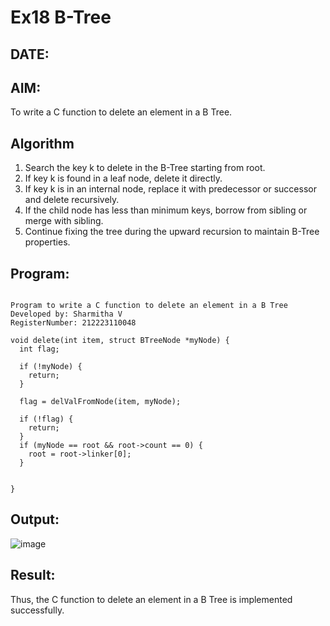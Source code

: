 # Ex18 B-Tree
## DATE:
## AIM:
To write a C function to delete an element in a B Tree.
## Algorithm
1. Search the key k to delete in the B-Tree starting from root.
2. If key k is found in a leaf node, delete it directly.
3. If key k is in an internal node, replace it with predecessor or successor and delete recursively.
4. If the child node has less than minimum keys, borrow from sibling or merge with sibling.
5. Continue fixing the tree during the upward recursion to maintain B-Tree properties. 

## Program:
```

Program to write a C function to delete an element in a B Tree
Developed by: Sharmitha V
RegisterNumber: 212223110048

void delete(int item, struct BTreeNode *myNode) {
  int flag;

  if (!myNode) {
    return;
  }

  flag = delValFromNode(item, myNode);

  if (!flag) {
    return;
  }
  if (myNode == root && root->count == 0) {
    root = root->linker[0];
  }


}
```

## Output:

![image](https://github.com/user-attachments/assets/5c42d76c-8e18-4190-b6b8-9ce236e0fb14)


## Result:
Thus, the C function to delete an element in a B Tree is implemented successfully.

